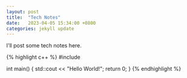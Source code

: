 ```yaml
---
layout: post
title:  "Tech Notes"
date:   2023-04-05 15:34:00 +0800
categories: jekyll update
---
```

I'll post some tech notes here.

{% highlight c++ %}
#include <iostream>

int main() {
    std::cout << "Hello World!";
    return 0;
}
{% endhighlight %}
